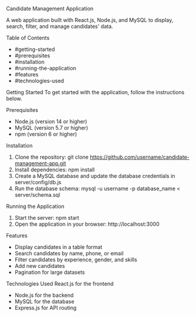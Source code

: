 Candidate Management Application

A web application built with React.js, Node.js, and MySQL to display, search, filter, and manage candidates' data.

Table of Contents
- #getting-started
- #prerequisites
- #installation
- #running-the-application
- #features
- #technologies-used

Getting Started
To get started with the application, follow the instructions below.

Prerequisites
- Node.js (version 14 or higher)
- MySQL (version 5.7 or higher)
- npm (version 6 or higher)

Installation
1. Clone the repository: git clone https://github.com/username/candidate-management-app.git
2. Install dependencies: npm install
3. Create a MySQL database and update the database credentials in server/config/db.js
4. Run the database schema: mysql -u username -p database_name < server/schema.sql

Running the Application
1. Start the server: npm start
2. Open the application in your browser: http://localhost:3000

Features
- Display candidates in a table format
- Search candidates by name, phone, or email
- Filter candidates by experience, gender, and skills
- Add new candidates
- Pagination for large datasets

Technologies Used
 React.js for the frontend
- Node.js for the backend
- MySQL for the database
- Express.js for API routing
